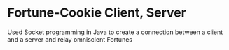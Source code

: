 # Fortune-Cookie Client, Server

Used Socket programming in Java to create a connection between a client and a server
and relay omniscient Fortunes
